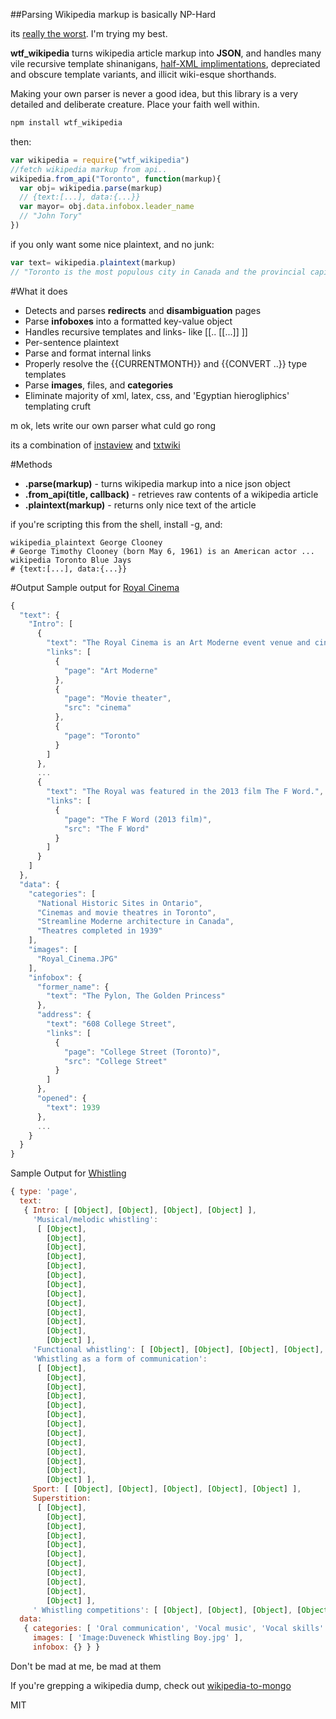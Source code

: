 ##Parsing Wikipedia markup is basically NP-Hard

its [really the worst](https://en.wikipedia.org/wiki/Help:WikiHiero_syntax).   I'm trying my best.

**wtf_wikipedia** turns wikipedia article markup into **JSON**, and handles many vile recursive template shinanigans, [half-XML implimentations](https://en.wikipedia.org/wiki/Help:HTML_in_wikitext), depreciated and obscure template variants, and illicit wiki-esque shorthands.

Making your own parser is never a good idea, but this library is a very detailed and deliberate creature. Place your faith well within.

```bash
npm install wtf_wikipedia
````
then:
````javascript
var wikipedia = require("wtf_wikipedia")
//fetch wikipedia markup from api..
wikipedia.from_api("Toronto", function(markup){
  var obj= wikipedia.parse(markup)
  // {text:[...], data:{...}}
  var mayor= obj.data.infobox.leader_name
  // "John Tory"
})
````
if you only want some nice plaintext, and no junk:
````javascript
var text= wikipedia.plaintext(markup)
// "Toronto is the most populous city in Canada and the provincial capital..."
````


#What it does
* Detects and parses **redirects** and **disambiguation** pages
* Parse **infoboxes** into a formatted key-value object
* Handles recursive templates and links- like [[.. [[...]] ]]
* Per-sentence plaintext
* Parse and format internal links
* Properly resolve the {{CURRENTMONTH}} and {{CONVERT ..}} type templates
* Parse **images**, files, and **categories**
* Eliminate majority of xml, latex, css, and 'Egyptian hierogliphics' templating cruft



m ok, lets write our own parser what culd go rong

its a combination of [instaview](https://en.wikipedia.org/wiki/User:Pilaf/InstaView) and [txtwiki](https://github.com/joaomsa/txtwiki.js)

#Methods
* **.parse(markup)** - turns wikipedia markup into a nice json object
* **.from_api(title, callback)** -  retrieves raw contents of a wikipedia article
* **.plaintext(markup)** -  returns only nice text of the article

if you're scripting this from the shell, install -g, and:
````shell
wikipedia_plaintext George Clooney
# George Timothy Clooney (born May 6, 1961) is an American actor ...
wikipedia Toronto Blue Jays
# {text:[...], data:{...}}
````
#Output
Sample output for [Royal Cinema](https://en.wikipedia.org/wiki/Royal_Cinema)
````javascript
{
  "text": {
    "Intro": [
      {
        "text": "The Royal Cinema is an Art Moderne event venue and cinema in Toronto, Canada.",
        "links": [
          {
            "page": "Art Moderne"
          },
          {
            "page": "Movie theater",
            "src": "cinema"
          },
          {
            "page": "Toronto"
          }
        ]
      },
      ...
      {
        "text": "The Royal was featured in the 2013 film The F Word.",
        "links": [
          {
            "page": "The F Word (2013 film)",
            "src": "The F Word"
          }
        ]
      }
    ]
  },
  "data": {
    "categories": [
      "National Historic Sites in Ontario",
      "Cinemas and movie theatres in Toronto",
      "Streamline Moderne architecture in Canada",
      "Theatres completed in 1939"
    ],
    "images": [
      "Royal_Cinema.JPG"
    ],
    "infobox": {
      "former_name": {
        "text": "The Pylon, The Golden Princess"
      },
      "address": {
        "text": "608 College Street",
        "links": [
          {
            "page": "College Street (Toronto)",
            "src": "College Street"
          }
        ]
      },
      "opened": {
        "text": 1939
      },
      ...
    }
  }
}
````

Sample Output for [Whistling]()
````javascript
{ type: 'page',
  text:
   { Intro: [ [Object], [Object], [Object], [Object] ],
     'Musical/melodic whistling':
      [ [Object],
        [Object],
        [Object],
        [Object],
        [Object],
        [Object],
        [Object],
        [Object],
        [Object],
        [Object],
        [Object],
        [Object],
        [Object] ],
     'Functional whistling': [ [Object], [Object], [Object], [Object], [Object], [Object] ],
     'Whistling as a form of communication':
      [ [Object],
        [Object],
        [Object],
        [Object],
        [Object],
        [Object],
        [Object],
        [Object],
        [Object],
        [Object],
        [Object],
        [Object],
        [Object] ],
     Sport: [ [Object], [Object], [Object], [Object], [Object] ],
     Superstition:
      [ [Object],
        [Object],
        [Object],
        [Object],
        [Object],
        [Object],
        [Object],
        [Object],
        [Object],
        [Object],
        [Object] ],
     ' Whistling competitions': [ [Object], [Object], [Object], [Object] ] },
  data:
   { categories: [ 'Oral communication', 'Vocal music', 'Vocal skills' ],
     images: [ 'Image:Duveneck Whistling Boy.jpg' ],
     infobox: {} } }
````

Don't be mad at me, be mad at them


If you're grepping a wikipedia dump, check out [wikipedia-to-mongo](https://github.com/spencermountain/wikipedia-to-mongodb)

MIT